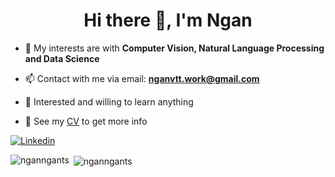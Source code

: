 <h1 align="center">Hi there 👋, I'm Ngan</h1>

- 🌱 My interests are with **Computer Vision, Natural Language Processing and Data Science**

- 📫 Contact with me via email: **nganvtt.work@gmail.com**

- 👋 Interested and willing to learn anything

- 📝 See my [CV](https://drive.google.com/file/d/1AW4GdxSUC0cNRxArIFFclgwuPS1AupnL/view?usp=sharing) to get more info

[![Linkedin](https://img.shields.io/badge/linkedin-%230077B5.svg?style=for-the-badge&logo=linkedin&logoColor=white&url=https://www.linkedin.com/in/ngan-vo-tran-thu)](https://www.linkedin.com/in/ngan-vo-tran-thu/)

<p><img align="left" src="https://github-readme-stats.vercel.app/api/top-langs?username=nganngants&show_icons=true&locale=en&layout=compact" alt="nganngants" /></p>

<p>&nbsp;<img align="center" src="https://github-readme-stats.vercel.app/api?username=nganngants&show_icons=true&locale=en" alt="nganngants" /></p>






